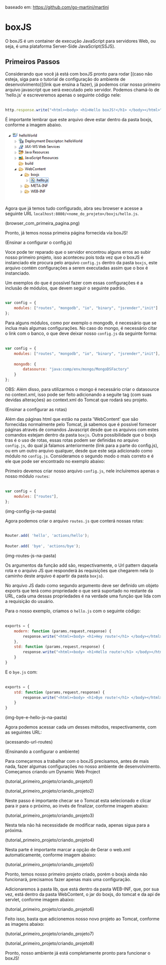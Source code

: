 
baseado em: https://github.com/go-martini/martini

# boxJS

O boxJS é um container de execução JavaScript para servidores Web, 
ou seja, é uma plataforma Server-Side JavaScript(SSJS).


## Primeiros Passos


Considerando que você já está com boxJS pronto para rodar [(caso não esteja, siga para o tutorial de configuração do ambiente
de desenvolvimento)](link que ensina a fazer), já podemos criar nosso primeiro arquivo javascript que será executado pelo 
servidor. Podemos chamá-lo de 'hello.js' e escreveremos apenas o seguinte código nele:

~~~ javascript

http.response.write("<html><body> <h1>Hello boxJS!</h1> </body></html>");

~~~


É importante lembrar que este arquivo deve estar dentro da pasta boxjs, conforme a 
imagem abaixo.


![Hello World](hello_dentro_boxjs.png)


Agora que já temos tudo configurado, abra seu browser e acesse a seguinte URL `localhost:8080/<nome_do_projeto>/boxjs/hello.js`.

(browser_com_primeira_pagina.png)

Pronto, já temos nossa primeira página fornecida via boxJS!











(Ensinar a configurar o config.js)

Voce pode ter reparado que o servidor encontrou alguns erros ao subir nosso primeiro projeto, isso aconteceu pois
toda vez que o boxJS é instanciado ele procura pelo arquivo `config.js` dentro da pasta `boxjs`, este arquivo
contém configurações a serem executadas assim que o box é instanciado.

Um exemplos do que é possível fazer com essas configurações é a inclusão de módulos, que devem seguir o seguinte
padrão.

~~~ javascript

var config = {
	modules: ["routes", "mongodb", "io", "binary", "jsrender","init"]
};

~~~


Para alguns módulos, como por exemplo o mongodb, é necessário que se inclua mais algumas configurações. No caso
do mongo, é necessário citar o link com o banco, o que deve deixar nosso `config.js` da seguinte forma:


~~~ javascript

var config = {
	modules: ["routes", "mongodb", "io", "binary", "jsrender","init"],
	
	mongodb: {
		datasource: "java:comp/env/mongo/MongoDSFactory"
	}	
};

~~~

OBS: Além disso, para utilizarmos o mongo é necessário criar o datasource no context.xml, isso pode ser feito 
adicionando a seguite tag (com suas devidas alterações) ao context.xml do Tomcat que rodará seu projeto.

<Resource name="mongo/MongoDSFactory" auth="Container"
type="com.mongodb.MongoClient" factory="softbox.boxjs.MongoDSFactory"
singleton="false" user="" pass="" uri="mongodb://localhost:27017/nome_do_banco"/>











(Ensinar a configurar as rotas)

Além das páginas html que estão na pasta 'WebContent' que são fornecidas normalmente pelo Tomcat, já sabemos que é possivel
fornecer páginas através de comandos Javascript desde que os arquivos com estes comandos estejam dentro da pasta `boxjs`. 
Outra possibilidade que o boxjs tras é o uso de rotas, essas rotas podem ser definidas no arquivo `config.js`, do qual já 
falamos anteriormente (link para a parte do config.js), ou em um outro arquivo qualquer, desde que este seja adicionado como 
módulo no `config.js`. Consideramos o segundo modo o mais correto e é ele que pode ser encontrado no exemplo abaixo:

Primeiro devemos criar nosso arquivo `config.js`, nele incluiremos apenas o nosso módulo `routes`:

~~~ javascript

var config = {
	modules: ["routes"],
};

~~~

(img-config-js-na-pasta)


Agora podemos criar o arquivo `routes.js` que conterá nossas rotas:


~~~ javascript

Router.add( 'hello', 'actions/hello');

Router.add( 'bye', 'actions/bye');

~~~

(img-routes-js-na-pasta)

Os argumentos da função add são, respectivamente, o Url pattern daquela rota e o arquivo JS que responderá às requisições que
chegarem nela (o caminho deste arquivo é apartir da pasta `boxjs`).


No arquivo JS dado como segundo argumento deve ser definido um objeto exports que terá como propriedade o que será suportado
no restante da URL, cada uma dessas propriedades é na verdade uma função que lida com a requisição do usuário.

Para o nosso exemplo, criamos o `hello.js` com o seguinte código:

~~~ javascript

exports = {
	modern: function (params,request,response) {
		response.write("<html><body> <h1>Hey route!</h1> </body></html>");
	},
	std: function (params,request,response) {
		response.write("<html><body> <h1>Hello route!</h1> </body></html>");
	}
}

~~~

E o `bye.js` com:

~~~ javascript

exports = {
	std: function (params,request,response) {
		response.write("<html><body> <h1>Bye route!</h1> </body></html>");
	}
}

~~~

(img-bye-e-hello-js-na-pasta)

Agora podemos acessar cada um desses métodos, respectivamente, com as seguintes URL:


(acessando-url-routes)











(Ensinando a configurar o ambiente)


Para começarmos a trabalhar com o boxJS precisamos, antes de mais nada, fazer algumas configurações no nosso ambiente de 
desenvolvimento. Começamos criando um Dynamic Web Project

(tutorial_primeiro_projeto/criando_projeto1)

(tutorial_primeiro_projeto/criando_projeto2)

Neste passo é importante checar se o Tomcat esta selecionado e clicar para ir para o próximo, ao invés de finalizar, conforme 
imagem abaixo:

(tutorial_primeiro_projeto/criando_projeto3)

Nesta tela não há necessidade de modificar nada, apenas sigua para a próxima.

(tutorial_primeiro_projeto/criando_projeto4)

Nesta parte é importante marcar a opção de Gerar o web.xml automaticamente, conforme imagem abaixo:

(tutorial_primeiro_projeto/criando_projeto5)

Pronto, temos nosso primeiro projeto criado, porém o boxjs ainda não funcionará, precisamos fazer apenas mais uma configuração.

Adicionaremos à pasta lib, que está dentro da pasta WEB-INF, que, por sua vez, está dentro da pasta WebContent, o jar do boxjs,
do tomcat e da api de servlet, conforme imagem abaixo:

(tutorial_primeiro_projeto/criando_projeto6)



Feito isso, basta que adicionemos nosso novo projeto ao Tomcat, conforme as imagens abaixo:

(tutorial_primeiro_projeto/criando_projeto7)

(tutorial_primeiro_projeto/criando_projeto8)


Pronto, nosso ambiente já está completamente pronto para funcionar o boxJS!
